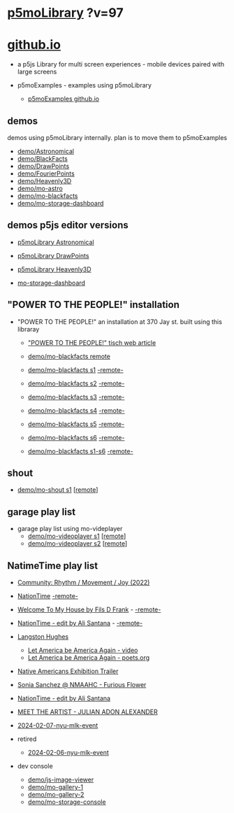 # [p5moLibrary](https://github.com/molab-itp/p5moLibrary) ?v=97

# [github.io](https://molab-itp.github.io/p5moLibrary/src?v=97)

- a p5js Library for multi screen experiences - mobile devices paired with large screens

- p5moExamples - examples using p5moLibrary

  - [ p5moExamples github.io ](https://molab-itp.github.io/p5moExamples)

## demos

demos using p5moLibrary internally. plan is to move them to p5moExamples

- [demo/Astronomical](demo/Astronomical?v=97)
- [demo/BlackFacts](demo/BlackFacts?v=97)
- [demo/DrawPoints](demo/DrawPoints?v=97)
- [demo/FourierPoints](demo/FourierPoints?v=97)
- [demo/Heavenly3D](demo/Heavenly3D?v=97)
- [demo/mo-astro](demo/mo-astro?v=97)
- [demo/mo-blackfacts](demo/mo-blackfacts?v=97)
- [demo/mo-storage-dashboard](demo/mo-storage-dashboard?v=97)

## demos p5js editor versions

- [p5moLibrary Astronomical](https://editor.p5js.org/jht9629-nyu/sketches/iIIAb8KIDr)

- [p5moLibrary DrawPoints](https://editor.p5js.org/jht9629-nyu/sketches/TQyVoswjQ)

- [p5moLibrary Heavenly3D](https://editor.p5js.org/jht9629-nyu/sketches/6VM5IMP4m)

- [mo-storage-dashboard](https://editor.p5js.org/jht9629-nyu/sketches/Osz28nOS9)

## "POWER TO THE PEOPLE!" installation

- "POWER TO THE PEOPLE!" an installation at 370 Jay st. built using this libraray

  - ["POWER TO THE PEOPLE!" tisch web article](https://tisch.nyu.edu/itp/news/spring-2024/community-facing-interactive-installations-on-the-ground-floor-o)

  - [demo/mo-blackfacts remote](demo/mo-blackfacts?v=97)
  - [demo/mo-blackfacts s1](demo/mo-blackfacts?v=97&group=s1&qrcode=mo-blackfacts-qrcode-1.png) [-remote-](demo/mo-blackfacts?v=97&group=s1)
  - [demo/mo-blackfacts s2](demo/mo-blackfacts?v=97&group=s2&qrcode=mo-blackfacts-qrcode-2.png) [-remote-](demo/mo-blackfacts?v=97&group=s2)
  - [demo/mo-blackfacts s3](demo/mo-blackfacts?v=97&group=s3&qrcode=mo-blackfacts-qrcode-3.png) [-remote-](demo/mo-blackfacts?v=97&group=s3)
  - [demo/mo-blackfacts s4](demo/mo-blackfacts?v=97&group=s4&qrcode=mo-blackfacts-qrcode-4.png) [-remote-](demo/mo-blackfacts?v=97&group=s4)
  - [demo/mo-blackfacts s5](demo/mo-blackfacts?v=97&group=s5&qrcode=mo-blackfacts-qrcode-5.png) [-remote-](demo/mo-blackfacts?v=97&group=s5)
  - [demo/mo-blackfacts s6](demo/mo-blackfacts?v=97&group=s6&qrcode=mo-blackfacts-qrcode-6.png) [-remote-](demo/mo-blackfacts?v=97&group=s6)
  - [demo/mo-blackfacts s1-s6](demo/mo-blackfacts?v=97&group=s1,s2,s3,s4,s5,s6&qrcode=mo-blackfacts-qrcode-1-6.png) [-remote-](demo/mo-blackfacts?v=97&group=s1,s2,s3,s4,s5,s6)

## shout

- [demo/mo-shout s1](demo/mo-shout?v=97&group=s1&qrcode=mo-shout-qrcode-1.png) [[remote](qrcode/mo-shout.html?v=97&group=s1)]
<!-- https://molab-itp.github.io/p5moLibrary/src/qrcode/mo-shout.html?group=s1 -->

## garage play list

- garage play list using mo-videplayer
  - [demo/mo-videoplayer s1](demo/mo-videoplayer?v=97&group=s1&qrcode=mo-videoplayer-qrcode-1.png)
    [[remote](qrcode/mo-videoplayer.html?v=97&group=s1)]
  - [demo/mo-videoplayer s2](demo/mo-videoplayer?v=97&group=s2&qrcode=mo-videoplayer-qrcode-2.png)
    [[remote](qrcode/mo-videoplayer.html?v=97&group=s2)]

## NatimeTime play list

- [Community: Rhythm / Movement / Joy (2022)](demo/mo-videoplayer/index.html?playlist=8HfVf69nUX0)

- [NationTime](demo/mo-videoplayer/index.html?qrcode=NationTime.png) [-remote-](demo/mo-videoplayer/index.html)

- [Welcome To My House by Fils D Frank](demo/mo-videoplayer/?playlist=kinLtCLHYvo&title=Welcome%20To%20My%20House%20by%20Fils%20D%20Frank&qrcode=NationTime.png) - [-remote-](demo/mo-videoplayer/?playlist=kinLtCLHYvo&title=Welcome%20To%20My%20House%20by%20Fils%20D%20Frank)

- [NationTime - edit by Ali Santana](demo/mo-videoplayer/?playlist=-UtKxghWlvY&title=NationTime%20-%20ELUCID%20-%20BETAMAX&qrcode=NationTime.png) - [-remote-](demo/mo-videoplayer/?playlist=-UtKxghWlvY&title=NationTime%20-%20ELUCID%20-%20BETAMAX)

- [Langston Hughes ](demo/BlackFacts?playlist=XzI3huqpCi4)

  - [Let America be America Again - video](demo/mo-blackfacts?playlist=CFNM8GB_Yp0&title=%E2%98%85)
  - [Let America be America Again - poets.org](https://poets.org/poem/let-america-be-america-again)

- [Native Americans Exhibition Trailer](demo/BlackFacts?playlist=hpjNGTYvpxw)

- [Sonia Sanchez @ NMAAHC - Furious Flower](demo/mo-blackfacts?playlist=FNLp8e-cfgk&title=Sonia%20Sanchez)

- [NationTime - edit by Ali Santana](demo/mo-videoplayer?playlist=-UtKxghWlvY&title=NationTime%20-%20ELUCID%20-%20BETAMAX&qrcode=NationTime.png)

- [MEET THE ARTIST - JULIAN ADON ALEXANDER](demo/mo-blackfacts?playlist=wk0La_2igws&title=MEET%20THE%20ARTIST%20-%20JULIAN%20ADON%20ALEXANDE%20-%20What%20it%20is&qrcode=JULIAN.png)

- [2024-02-07-nyu-mlk-event](demo/mo-blackfacts?playlist=lG758MniLYg&qrcode=annoucement-01.png&title=2024-02-07-nyu-mlk-event)

- retired

  - [2024-02-06-nyu-mlk-event](demo/mo-blackfacts?playlist=zbRz5xTaLYI&qrcode=annoucement-01.png&title=2024-02-06-nyu-mlk-event)
  <!-- - [Weapons of White Destruction - TJ](demo/mo-blackfacts?playlist=ob8YQPGJiHY&title=Weapons%20of%20White%20Destruction%20-%20TJ&&qrcode=TJ.png) -->

- dev console

  - [demo/js-image-viewer](demo/js-image-viewer?v=97)
  - [demo/mo-gallery-1](demo/mo-gallery-1?v=97)
  - [demo/mo-gallery-2](demo/mo-gallery-2?v=97)
  - [demo/mo-storage-console](demo/mo-storage-console?v=97)

<!--

- retired
  - [demo/mo-astro-host-0](demo/mo-astro-host-0?v=97)
  - [demo/mo-astro-host-1](demo/mo-astro-host-1?v=97)
  - [demo/mo-astro-remote-0](demo/mo-astro-remote-0?v=97)
  - [demo/mo-astro-remote-1](demo/mo-astro-remote-1?v=97)

  - [demo/mo-blackfacts-host](demo/mo-blackfacts-host?v=97)
  - [demo/mo-blackfacts-remote](demo/mo-blackfacts-remote?v=97)

# https://www.youtube.com/watch?v=hpjNGTYvpxw
# The Land Carries Our Ancestors: Contemporary Art by Native Americans Exhibition Trailer

 -->
